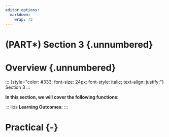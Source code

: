 ```yaml
---
editor_options: 
  markdown: 
    wrap: 72
---
```


# (PART\*) Section 3 {.unnumbered}

# Overview {.unnumbered}

::: {style="color: #333; font-size: 24px; font-style: italic; text-align: justify;"}
Section 3
:::

**In this section, we will cover the following functions:**

::: ilos
**Learning Outcomes:**
:::

# Practical {-}
